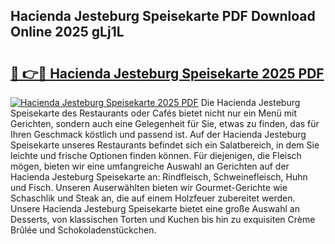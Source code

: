 ## Hacienda Jesteburg Speisekarte PDF Download Online 2025 gLj1L

# <h2><a href="http://gc6lu9.nevu.top/?p=Hacienda+Jesteburg+Speisekarte">🔗 👉🔴 Hacienda Jesteburg Speisekarte 2025 PDF</a></h2>

[![Hacienda Jesteburg Speisekarte 2025 PDF](https://i.imgur.com/dBaPXMq.png)](http://gc6lu9.nevu.top/?p=Hacienda+Jesteburg+Speisekarte)
Die Hacienda Jesteburg Speisekarte des Restaurants oder Cafés bietet nicht nur ein Menü mit Gerichten, sondern auch eine Gelegenheit für Sie, etwas zu finden, das für Ihren Geschmack köstlich und passend ist. Auf der Hacienda Jesteburg Speisekarte unseres Restaurants befindet sich ein Salatbereich, in dem Sie leichte und frische Optionen finden können. Für diejenigen, die Fleisch mögen, bieten wir eine umfangreiche Auswahl an Gerichten auf der Hacienda Jesteburg Speisekarte an: Rindfleisch, Schweinefleisch, Huhn und Fisch. Unseren Auserwählten bieten wir Gourmet-Gerichte wie Schaschlik und Steak an, die auf einem Holzfeuer zubereitet werden. Unsere Hacienda Jesteburg Speisekarte bietet eine große Auswahl an Desserts, von klassischen Torten und Kuchen bis hin zu exquisiten Crème Brûlée und Schokoladenstückchen.
